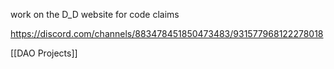 work on the D_D website for code claims

https://discord.com/channels/883478451850473483/931577968122278018

[[DAO Projects]]